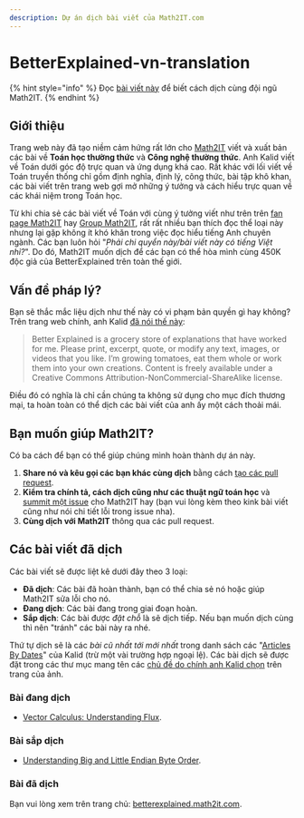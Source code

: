 ```yaml
---
description: Dự án dịch bài viết của Math2IT.com
---
```


# BetterExplained-vn-translation 

{% hint style="info" %}
Đọc [bài viết này](https://math2it.gitbook.io/betterexplained-vn-translation/cach-dich-bai) để biết cách dịch cùng đội ngũ Math2IT.
{% endhint %}

## Giới thiệu

Trang web này đã tạo niềm cảm hứng rất lớn cho [Math2IT](http://math2it.com) viết và xuất bản các bài về **Toán học thường thức** và **Công nghệ thường thức**. Anh Kalid viết về Toán dưới góc độ trực quan và ứng dụng khá cao. Rất khác với lối viết về Toán truyền thống chỉ gồm định nghĩa, định lý, công thức, bài tập khô khan, các bài viết trên trang web gợi mở những ý tưởng và cách hiểu trực quan về các khái niệm trong Toán học.

Từ khi chia sẻ các bài viết về Toán với cùng ý tưởng viết như trên trên [fan page Math2IT](https://facebook.com/math2IT/) hay [Group Math2IT](https://www.facebook.com/groups/math2it/), rất rất nhiều bạn thích đọc thể loại này nhưng lại gặp không ít khó khăn trong việc đọc hiểu tiếng Anh chuyên ngành. Các bạn luôn hỏi "_Phải chi quyển này/bài viết này có tiếng Việt nhỉ?_". Do đó, Math2IT muốn dịch để các bạn có thể hòa mình cùng 450K độc giả của BetterExplained trên toàn thế giới.

## Vấn đề pháp lý?

Bạn sẽ thắc mắc liệu dịch như thế này có vi phạm bản quyền gì hay không? Trên trang web chính, anh Kalid [đã nói thế này](https://betterexplained.com/about/):

> Better Explained is a grocery store of explanations that have worked for me. Please print, excerpt, quote, or modify any text, images, or videos that you like. I’m growing tomatoes, eat them whole or work them into your own creations. Content is freely available under a Creative Commons Attribution-NonCommercial-ShareAlike license.

Điều đó có nghĩa là chỉ cần chúng ta không sử dụng cho mục đích thương mại, ta hoàn toàn có thể dịch các bài viết của anh ấy một cách thoải mái.

## Bạn muốn giúp Math2IT?

Có ba cách để bạn có thể giúp chúng mình hoàn thành dự án này.

1. **Share nó và kêu gọi các bạn khác cùng dịch** bằng cách [tạo các pull request](https://github.com/math2it/BetterExplained-vn-translation/pulls). 
2. **Kiểm tra chính tả, cách dịch cũng như các thuật ngữ toán học** và [summit một issue](https://github.com/math2it/BetterExplained-vn-translation/issues) cho Math2IT hay \(bạn vui lòng kèm theo kink bài viết cũng như nói chi tiết lỗi trong issue nha\).
3. **Cùng dịch với Math2IT** thông qua các pull request. 

## Các bài viết đã dịch

Các bài viết sẽ được liệt kê dưới đây theo 3 loại:

* **Đã dịch**: Các bài đã hoàn thành, bạn có thể chia sẻ nó hoặc giúp Math2IT sửa lỗi cho nó.
* **Đang dịch**: Các bài đang trong giai đoạn hoàn.
* **Sắp dịch**: Các bài được _đặt chỗ_ là sẽ dịch tiếp. Nếu bạn muốn dịch cùng thì nên "tránh" các bài này ra nhé.

Thứ tự dịch sẽ là các _bài cũ nhất tới mới nhất_ trong danh sách các "[Articles By Dates](https://betterexplained.com/archives/)" của Kalid \(trừ một vài trường hợp ngoại lệ\). Các bài dịch sẽ được đặt trong các thư mục mang tên các [chủ đề do chính anh Kalid chọn](https://betterexplained.com/archives/) trên trang của ảnh.

### Bài đang dịch

* [Vector Calculus: Understanding Flux](https://betterexplained.com/articles/flux/).

### Bài sắp dịch

* [Understanding Big and Little Endian Byte Order](https://betterexplained.com/articles/understanding-big-and-little-endian-byte-order/).

### Bài đã dịch

Bạn vui lòng xem trên trang chủ: [betterexplained.math2it.com](https://betterexplained.math2it.com).

